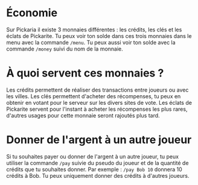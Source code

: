 # Économie
Sur Pickaria il existe 3 monnaies différentes : les crédits, les clés et les éclats de Pickarite.
Tu peux voir ton solde dans ces trois monnaies dans le menu avec la commande `/menu`.
Tu peux aussi voir ton solde avec la commande `/money` suivi du nom de la monnaie.

# À quoi servent ces monnaies ?
Les crédits permettent de réaliser des transactions entre joueurs ou avec les villes.
Les clés permettent d'acheter des récompenses, tu peux en obtenir en votant pour le serveur sur les divers sites de vote.
Les éclats de Pickarite servent pour l'instant à acheter les récompenses les plus rares, d'autres usages pour cette monnaie seront rajoutés plus tard.

# Donner de l'argent à un autre joueur
Si tu souhaites payer ou donner de l'argent à un autre joueur, tu peux utiliser la commande `/pay` suivie du pseudo du joueur et de la quantité de crédits que tu souhaites donner.
Par exemple : `/pay Bob 10` donnera 10 crédits à Bob.
Tu peux uniquement donner des crédits à d'autres joueurs.
